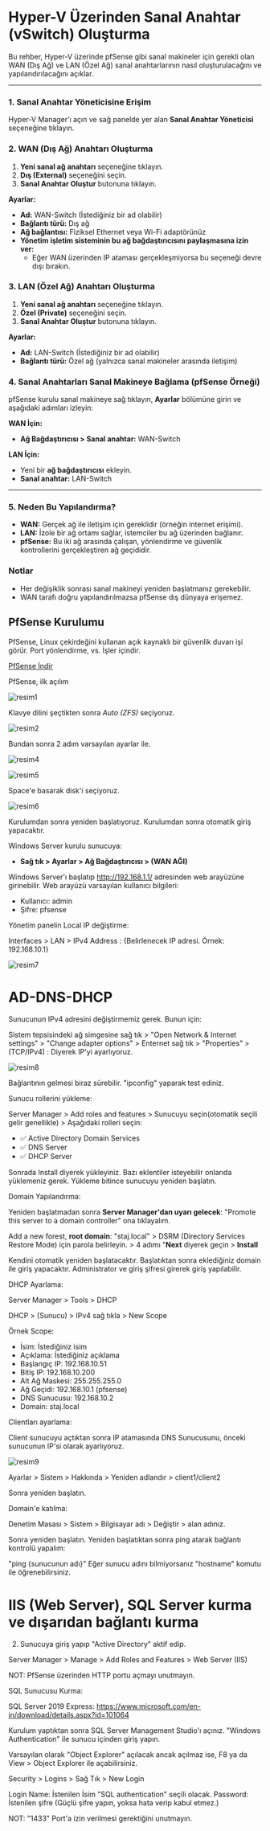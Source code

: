 # Hyper-V Üzerinden Sanal Anahtar (vSwitch) Oluşturma

Bu rehber, Hyper-V üzerinde pfSense gibi sanal makineler için gerekli olan WAN (Dış Ağ) ve LAN (Özel Ağ) sanal anahtarlarının nasıl oluşturulacağını ve yapılandırılacağını açıklar.

---

### 1. Sanal Anahtar Yöneticisine Erişim

Hyper-V Manager’ı açın ve sağ panelde yer alan **Sanal Anahtar Yöneticisi** seçeneğine tıklayın.



### 2. WAN (Dış Ağ) Anahtarı Oluşturma

1. **Yeni sanal ağ anahtarı** seçeneğine tıklayın.
2. **Dış (External)** seçeneğini seçin.
3. **Sanal Anahtar Oluştur** butonuna tıklayın.

**Ayarlar:**

- **Ad:** WAN-Switch (İstediğiniz bir ad olabilir)
- **Bağlantı türü:** Dış ağ
- **Ağ bağlantısı:** Fiziksel Ethernet veya Wi-Fi adaptörünüz
- **Yönetim işletim sisteminin bu ağ bağdaştırıcısını paylaşmasına izin ver:**  
  - Eğer WAN üzerinden IP ataması gerçekleşmiyorsa bu seçeneği devre dışı bırakın.



### 3. LAN (Özel Ağ) Anahtarı Oluşturma

1. **Yeni sanal ağ anahtarı** seçeneğine tıklayın.
2. **Özel (Private)** seçeneğini seçin.
3. **Sanal Anahtar Oluştur** butonuna tıklayın.

**Ayarlar:**

- **Ad:** LAN-Switch (İstediğiniz bir ad olabilir)
- **Bağlantı türü:** Özel ağ (yalnızca sanal makineler arasında iletişim)



### 4. Sanal Anahtarları Sanal Makineye Bağlama (pfSense Örneği)

pfSense kurulu sanal makineye sağ tıklayın, **Ayarlar** bölümüne girin ve aşağıdaki adımları izleyin:

**WAN İçin:**
- **Ağ Bağdaştırıcısı > Sanal anahtar:** WAN-Switch

**LAN İçin:**
- Yeni bir **ağ bağdaştırıcısı** ekleyin.
- **Sanal anahtar:** LAN-Switch

---

### 5. Neden Bu Yapılandırma?

- **WAN:** Gerçek ağ ile iletişim için gereklidir (örneğin internet erişimi).
- **LAN:** İzole bir ağ ortamı sağlar, istemciler bu ağ üzerinden bağlanır.
- **pfSense:** Bu iki ağ arasında çalışan, yönlendirme ve güvenlik kontrollerini gerçekleştiren ağ geçididir.



### Notlar

- Her değişiklik sonrası sanal makineyi yeniden başlatmanız gerekebilir.
- WAN tarafı doğru yapılandırılmazsa pfSense dış dünyaya erişemez.



## PfSense Kurulumu

PfSense, Linux çekirdeğini kullanan açık kaynaklı bir güvenlik duvarı işi görür. Port yönlendirme, vs. İşler içindir.

<a href="https://www.pfsense.org/">PfSense İndir</a>

PfSense, ilk açılım

![resim1](https://github.com/user-attachments/assets/2192c375-dba0-4e54-8127-50750f48f61b)


Klavye dilini şeçtikten sonra *Auto (ZFS)* seçiyoruz.

![resim2](https://github.com/user-attachments/assets/2e3a2677-a175-4c05-a516-1bb39d195678)



Bundan sonra 2 adım varsayılan ayarlar ile.

![resim4](https://github.com/user-attachments/assets/c6e26b43-ba81-4245-a51b-af38a9d3dc31)

![resim5](https://github.com/user-attachments/assets/3fceff31-d1a4-46a3-8995-2719a7491fe2)


Space'e basarak disk'i seçiyoruz.

![resim6](https://github.com/user-attachments/assets/6cd021cc-ab17-4f04-bc11-22a2f2e76b0d)



Kurulumdan sonra yeniden başlatıyoruz.
Kurulumdan sonra otomatik giriş yapacaktır.

Windows Server kurulu sunucuya:
- **Sağ tık > Ayarlar > Ağ Bağdaştırıcısı > (WAN AĞI)**

Windows Server'ı başlatıp http://192.168.1.1/ adresinden web arayüzüne girinebilir.
Web arayüzü varsayılan kullanıcı bilgileri:

- Kullanıcı: admin
- Şifre: pfsense

Yönetim panelin Local IP değiştirme:

Interfaces > LAN > IPv4 Address : {Belirlenecek IP adresi. Örnek: 192.168.10.1}

![resim7](https://github.com/user-attachments/assets/c3cb22ea-2448-478b-8f0d-7b03b5b50099)


# AD-DNS-DHCP

Sunucunun IPv4 adresini değiştirmemiz gerek. Bunun için:

Sistem tepsisindeki ağ simgesine sağ tık > "Open Network & Internet settings" > "Change adapter options" > Enternet sağ tık > "Properties" > (TCP/IPv4) : Diyerek IP'yi ayarlıyoruz.

![resim8](https://github.com/user-attachments/assets/58fdfa5a-31a1-470a-9f06-ab7bcbaf50e9)


Bağlantının gelmesi biraz sürebilir. "ipconfig" yaparak test ediniz.

Sunucu rollerini yükleme:

Server Manager > Add roles and features > Sunucuyu seçin(otomatik seçili gelir genellikle) > Aşağıdaki rolleri seçin:

- ✅ Active Directory Domain Services
- ✅ DNS Server
- ✅ DHCP Server

Sonrada Install diyerek yükleyiniz. Bazı eklentiler isteyebilir onlarıda yüklemeniz gerek. Yükleme bitince sunucuyu yeniden başlatın.

Domain Yapılandırma:

Yeniden başlatmadan sonra **Server Manager'dan uyarı gelecek**: "Promote this server to a domain controller" ona tıklayalım.

Add a new forest, **root domain**: "staj.local" > DSRM (Directory Services Restore Mode) için parola belirleyin. > 4 adımı "**Next** diyerek geçin > **Install**

Kendini otomatik yeniden başlatacaktır. Başlatıktan sonra eklediğiniz domain ile giriş yapacaktır. Administrator ve giriş şifresi girerek giriş yapılabilir.

DHCP Ayarlama:

Server Manager > Tools > DHCP

DHCP > (Sunucu) > IPv4 sağ tıkla > New Scope

Örnek Scope:
- İsim: İstediğiniz isim
- Açıklama: İstediğiniz açıklama
- Başlangıç IP: 192.168.10.51
- Bitiş IP: 192.168.10.200
- Alt Ağ Maskesi: 255.255.255.0
- Ağ Geçidi: 192.168.10.1 (pfsense)
- DNS Sunucusu: 192.168.10.2
- Domain: staj.local


Clientları ayarlama:

Client sunucuyu açtıktan sonra IP atamasında DNS Sunucusunu, önceki sunucunun IP'si olarak ayarlıyoruz.

![resim9](https://github.com/user-attachments/assets/d1d4b841-ec6e-47b9-b292-788600f6ed0d)


Ayarlar > Sistem > Hakkında > Yeniden adlandır > client1/client2

Sonra yeniden başlatın.

Domain'e katılma:

Denetim Masası > Sistem > Bilgisayar adı > Değiştir > alan adınız.

Sonra yeniden başlatın. Yeniden başlatıktan sonra ping atarak bağlantı kontrolü yapalım:

"ping {sunucunun adı}" Eğer sunucu adını bilmiyorsanız "hostname" komutu ile öğrenebilirsiniz.

# IIS (Web Server), SQL Server kurma ve dışarıdan bağlantı kurma

2. Sunucuya giriş yapıp "Active Directory" aktif edip.

Server Manager > Manage > Add Roles and Features > Web Server (IIS)

NOT: PfSense üzerinden HTTP portu açmayı unutmayın.

SQL Sunucusu Kurma:

SQL Server 2019 Express: https://www.microsoft.com/en-in/download/details.aspx?id=101064

Kurulum yaptıktan sonra SQL Server Management Studio'ı açınız.
"Windows Authentication" ile sunucu içinden giriş yapın.

Varsayılan olarak "Object Explorer" açılacak ancak açılmaz ise, F8 ya da View > Object Explorer ile açabilirsiniz.

Security > Logins > Sağ Tık > New Login

Login Name: İstenilen İsim
"SQL authentication" seçili olacak.
Password: İstenilen şifre (Güçlü şifre yapın, yoksa hata verip kabul etmez.)

NOT: "1433" Port'a izin verilmesi gerektiğini unutmayın.



